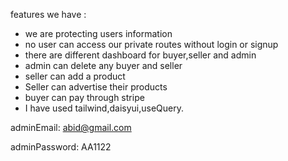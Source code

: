 


features we have :
* we are protecting users information 
* no user can access our private routes without login or signup
* there are different dashboard for buyer,seller and admin
* admin can delete any buyer and seller
* seller can add a product 
* Seller can advertise their products
* buyer can pay through stripe
* I have used tailwind,daisyui,useQuery.

adminEmail: abid@gmail.com

adminPassword: AA1122
